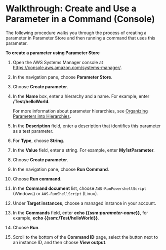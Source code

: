 # Walkthrough: Create and Use a Parameter in a Command \(Console\)<a name="sysman-paramstore-console"></a>

The following procedure walks you through the process of creating a parameter in Parameter Store and then running a command that uses this parameter\.

**To create a parameter using Parameter Store**

1. Open the AWS Systems Manager console at [https://console\.aws\.amazon\.com/systems\-manager/](https://console.aws.amazon.com/systems-manager/)\.

1. In the navigation pane, choose **Parameter Store**\. 

1. Choose **Create parameter**\.

1. In the **Name** box, enter a hierarchy and a name\. For example, enter **/Test/helloWorld**\.

   For more information about parameter hierarchies, see [Organizing Parameters into Hierarchies](sysman-paramstore-su-organize.md)\.

1. In the **Description** field, enter a description that identifies this parameter as a test parameter\.

1. For **Type**, choose **String**\.

1. In the **Value** field, enter a string\. For example, enter **My1stParameter**\.

1. Choose **Create parameter**\.

1. In the navigation pane, choose **Run Command**\. 

1. Choose **Run command**\.

1. In the **Command document** list, choose `AWS-RunPowershellScript` \(Windows\) or `AWS-RunShellScript` \(Linux\)\. 

1. Under **Target instances**, choose a managed instance in your account\.

1. In the **Commands** field, enter **echo \{\{ssm:*parameter\-name*\}\}**, for example, **echo \{\{ssm:/Test/helloWorld\}\}**\. 

1. Choose **Run**\.

1. Scroll to the bottom of the **Command ID** page, select the button next to an instance ID, and then choose **View output**\. 